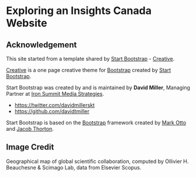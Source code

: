 # Exploring an Insights Canada Website


## Acknowledgement

This site started from a template shared by [Start Bootstrap](http://startbootstrap.com/) - [Creative](http://startbootstrap.com/template-overviews/creative/).

[Creative](http://startbootstrap.com/template-overviews/creative/) is a one page creative theme for [Bootstrap](http://getbootstrap.com/) created by [Start Bootstrap](http://startbootstrap.com/).

Start Bootstrap was created by and is maintained by **David Miller**, Managing Partner at [Iron Summit Media Strategies](http://www.ironsummitmedia.com/).

* https://twitter.com/davidmillerskt
* https://github.com/davidtmiller

Start Bootstrap is based on the [Bootstrap](http://getbootstrap.com/) framework created by [Mark Otto](https://twitter.com/mdo) and [Jacob Thorton](https://twitter.com/fat).

## Image Credit

Geographical map of global scientific collaboration, computed by Ollivier H. Beauchesne & Scimago Lab, data from Elsevier Scopus.


